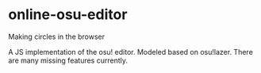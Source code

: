 # online-osu-editor
Making circles in the browser

A JS implementation of the osu! editor. Modeled based on osu!lazer.
There are many missing features currently.
